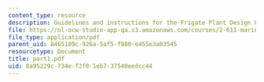 ```yaml
---
content_type: resource
description: Guidelines and instructions for the Frigate Plant Design Project.
file: https://ol-ocw-studio-app-qa.s3.amazonaws.com/courses/2-611-marine-power-and-propulsion-fall-2006/8a95229c734ef2f01eb737540eedcc44_part1.pdf
file_type: application/pdf
parent_uid: 8465109c-926a-5af5-f980-e455e3a03545
resourcetype: Document
title: part1.pdf
uid: 8a95229c-734e-f2f0-1eb7-37540eedcc44
---
```

